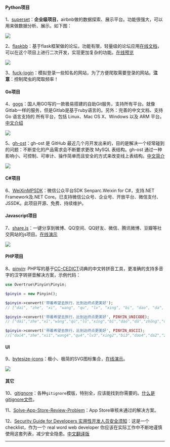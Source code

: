 #### Python项目
1、[superset](https://github.com/airbnb/superset)：**企业级项目**，airbnb做的数据探索、展示平台。功能很强大，可以用来做数据分析、展示。如下图：

![](https://github.com/521xueweihan/HelloGitHub/blob/master/05/img/superset-min.gif)

2、[flaskbb](https://github.com/sh4nks/flaskbb)：基于flask框架做的论坛，功能有限，轻量级的论坛应用[在线文档](http://flaskbb.readthedocs.io/en/latest/index.html)，可以在这个项目上进行二次开发，实现更加复杂的功能。[在线预览](https://forums.flaskbb.org)

![](https://github.com/521xueweihan/HelloGitHub/blob/master/05/img/flask-bb-show-min.png)

3、[fuck-login](https://github.com/xchaoinfo/fuck-login)：模拟登录一些知名的网站，为了方便爬取需要登录的网站。**注意**：控制爬虫的爬取频率！

#### Go项目
4、[gogs](https://github.com/gogits/gogs)：国人用GO写的一款极易搭建的自助Git服务，支持所有平台。就像Gitlab一样的服务，但是Gitlab是基于ruby语言的。另外：完善的中文文档、支持 Go 语言支持的 所有平台，包括 Linux、Mac OS X、Windows 以及 ARM 平台。[中文介绍](https://github.com/gogits/gogs/blob/master/README_ZH.md)

![](https://github.com/521xueweihan/HelloGitHub/blob/master/05/img/gogs-show-min.png)

5、[gh-ost](https://github.com/github/gh-ost)：gh-ost 是 GitHub 最近几个月开发出来的，目的是解决一个经常碰到的问题：不断变化的产品需求会不断要求更改 MySQL 表结构。gh-ost 通过一种影响小、可控制、可审计、操作简单而且安全的方式来改变线上表结构。[中文简介](http://www.infoq.com/cn/news/2016/08/GitHub-MySQL-gh-ost?utm_campaign=infoq_content&utm_source=infoq&utm_medium=feed&utm_term=global)

![](https://github.com/521xueweihan/HelloGitHub/blob/master/05/img/gh-ost-general-flow-min.png)

#### C#项目
6、[WeiXinMPSDK](https://github.com/JeffreySu/WeiXinMPSDK)：微信公众平台SDK Senparc.Weixin for C#，支持.NET Framework及.NET Core。已支持微信公众号、企业号、开放平台、微信支付、JSSDK。此项目开源、免费、持续维护。

#### Javascript项目
7、[share.js](https://github.com/overtrue/share.js)：一键分享到微博、QQ空间、QQ好友、微信、腾讯微博、豆瓣等社交网站的js项目。[在线演示](http://overtrue.me/share.js/)

![](https://github.com/521xueweihan/HelloGitHub/blob/master/05/img/share-js-show-min.png)

#### PHP项目
8、[pinyin](https://github.com/overtrue/pinyin): PHP写的基于[CC-CEDICT](https://cc-cedict.org/wiki/)词典的中文转拼音工具，更准确的支持多音字的汉字转拼音解决方案，示例代码：
```php
use Overtrue\Pinyin\Pinyin;

$pinyin = new Pinyin();

$pinyin->convert('带着希望去旅行，比到达终点更美好');
// ["dai", "zhe", "xi", "wang", "qu", "lv", "xing", "bi", "dao", "da", "zhong", "dian", "geng", "mei", "hao"]

$pinyin->convert('带着希望去旅行，比到达终点更美好', PINYIN_UNICODE);
// ["dài","zhe","xī","wàng","qù","lǚ","xíng","bǐ","dào","dá","zhōng","diǎn","gèng","měi","hǎo"]

$pinyin->convert('带着希望去旅行，比到达终点更美好', PINYIN_ASCII);
//["dai4","zhe","xi1","wang4","qu4","lv3","xing2","bi3","dao4","da2","zhong1","dian3","geng4","mei3","hao3"]
```

#### UI
9、[bytesize-icons](https://github.com/danklammer/bytesize-icons)：极小、极简的SVG图标集合，[在线演示](http://danklammer.com/articles/svg-stroke-ftw/#give-it-a-spin)。

![](https://github.com/521xueweihan/HelloGitHub/blob/master/05/img/bytesize-icons-show-min.png)

#### 其它
10、[gitignore](https://github.com/github/gitignore)：各种`gitignore`模版，特别全，应该能找到你需要的。[什么是gitignore文件](http://gitbook.liuhui998.com/4_1.html)。

11、[Solve-App-Store-Review-Problem](https://github.com/wg689/Solve-App-Store-Review-Problem)：App Store审核未通过的解决方案。

12、[Security Guide for Developers 实用性开发人员安全须知](https://github.com/FallibleInc/security-guide-for-developers)：这是一个checklist，作为一个 real word web developer 你应该在实际工作中不断地谨慎使用这套列表，减少安全隐患。[中文翻译版](https://github.com/FallibleInc/security-guide-for-developers/blob/master/README-zh.md)

---
